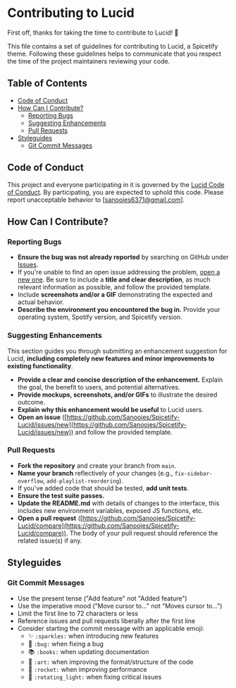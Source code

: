 # Contributing to Lucid

First off, thanks for taking the time to contribute to Lucid! 🎉

This file contains a set of guidelines for contributing to Lucid, a Spicetify theme. Following these guidelines helps to communicate that you respect the time of the project maintainers reviewing your code.

## Table of Contents

- [Code of Conduct](#code-of-conduct)
- [How Can I Contribute?](#how-can-i-contribute)
  - [Reporting Bugs](#reporting-bugs)
  - [Suggesting Enhancements](#suggesting-enhancements)
  - [Pull Requests](#pull-requests)
- [Styleguides](#styleguides)
  - [Git Commit Messages](#git-commit-messages)

## Code of Conduct

This project and everyone participating in it is governed by the [Lucid Code of Conduct](CODE_OF_CONDUCT.md). By participating, you are expected to uphold this code. Please report unacceptable behavior to [sanoojes6371@gmail.com].

## How Can I Contribute?

### Reporting Bugs

- **Ensure the bug was not already reported** by searching on GitHub under [Issues](https://github.com/Sanoojes/Spicetify-Lucid/issues).
- If you're unable to find an open issue addressing the problem, [open a new one](https://github.com/Sanoojes/Spicetify-Lucid/issues/new). Be sure to include a **title and clear description**, as much relevant information as possible, and follow the provided template.
- Include **screenshots and/or a GIF** demonstrating the expected and actual behavior.
- **Describe the environment you encountered the bug in.** Provide your operating system, Spotify version, and Spicetify version.

### Suggesting Enhancements

This section guides you through submitting an enhancement suggestion for Lucid, **including completely new features and minor improvements to existing functionality**.

- **Provide a clear and concise description of the enhancement.** Explain the goal, the benefit to users, and potential alternatives.
- **Provide mockups, screenshots, and/or GIFs** to illustrate the desired outcome.
- **Explain why this enhancement would be useful** to Lucid users.
- **Open an issue** ([https://github.com/Sanoojes/Spicetify-Lucid/issues/new](https://github.com/Sanoojes/Spicetify-Lucid/issues/new)) and follow the provided template.

### Pull Requests

- **Fork the repository** and create your branch from `main`.
- **Name your branch** reflectively of your changes (e.g., `fix-sidebar-overflow`, `add-playlist-reordering`).
- If you've added code that should be tested, **add unit tests**.
- **Ensure the test suite passes.**
- **Update the README.md** with details of changes to the interface, this includes new environment variables, exposed JS functions, etc.
- **Open a pull request** ([https://github.com/Sanoojes/Spicetify-Lucid/compare](https://github.com/Sanoojes/Spicetify-Lucid/compare)). The body of your pull request should reference the related issue(s) if any.

## Styleguides

### Git Commit Messages

- Use the present tense ("Add feature" not "Added feature")
- Use the imperative mood ("Move cursor to..." not "Moves cursor to...")
- Limit the first line to 72 characters or less
- Reference issues and pull requests liberally after the first line
- Consider starting the commit message with an applicable emoji:
  - ✨ `:sparkles:` when introducing new features
  - 🐛 `:bug:` when fixing a bug
  - 📚 `:books:` when updating documentation
  - 🎨 `:art:` when improving the format/structure of the code
  - 🚀 `:rocket:` when improving performance
  - 🚨 `:rotating_light:` when fixing critical issues
